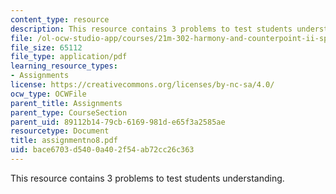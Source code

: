 ```yaml
---
content_type: resource
description: This resource contains 3 problems to test students understanding.
file: /ol-ocw-studio-app/courses/21m-302-harmony-and-counterpoint-ii-spring-2005/bace6703d5400a402f54ab72cc26c363_assignmentno8.pdf
file_size: 65112
file_type: application/pdf
learning_resource_types:
- Assignments
license: https://creativecommons.org/licenses/by-nc-sa/4.0/
ocw_type: OCWFile
parent_title: Assignments
parent_type: CourseSection
parent_uid: 89112b14-79cb-6169-981d-e65f3a2585ae
resourcetype: Document
title: assignmentno8.pdf
uid: bace6703-d540-0a40-2f54-ab72cc26c363
---
```

This resource contains 3 problems to test students understanding.